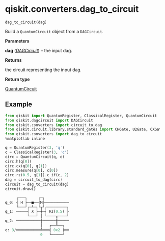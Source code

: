 # qiskit.converters.dag\_to\_circuit

<span id="undefined" />

`dag_to_circuit(dag)`

Build a `QuantumCircuit` object from a `DAGCircuit`.

**Parameters**

**dag** ([*DAGCircuit*](qiskit.dagcircuit.DAGCircuit#qiskit.dagcircuit.DAGCircuit "qiskit.dagcircuit.DAGCircuit")) – the input dag.

**Returns**

the circuit representing the input dag.

**Return type**

[QuantumCircuit](qiskit.circuit.QuantumCircuit#qiskit.circuit.QuantumCircuit "qiskit.circuit.QuantumCircuit")

## Example

```python
from qiskit import QuantumRegister, ClassicalRegister, QuantumCircuit
from qiskit.dagcircuit import DAGCircuit
from qiskit.converters import circuit_to_dag
from qiskit.circuit.library.standard_gates import CHGate, U2Gate, CXGate
from qiskit.converters import dag_to_circuit
%matplotlib inline

q = QuantumRegister(3, 'q')
c = ClassicalRegister(3, 'c')
circ = QuantumCircuit(q, c)
circ.h(q[0])
circ.cx(q[0], q[1])
circ.measure(q[0], c[0])
circ.rz(0.5, q[1]).c_if(c, 2)
dag = circuit_to_dag(circ)
circuit = dag_to_circuit(dag)
circuit.draw()
```

```python
     ┌───┐     ┌─┐           
q_0: ┤ H ├──■──┤M├───────────
     └───┘┌─┴─┐└╥┘┌─────────┐
q_1: ─────┤ X ├─╫─┤ Rz(0.5) ├
          └───┘ ║ └────╥────┘
q_2: ───────────╫──────╫─────
                ║   ┌──╨──┐  
c: 3/═══════════╩═══╡ 0x2 ╞══
                0   └─────┘  
```

